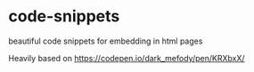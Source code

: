 # code-snippets
beautiful code snippets for embedding in html pages

Heavily based on https://codepen.io/dark_mefody/pen/KRXbxX/
